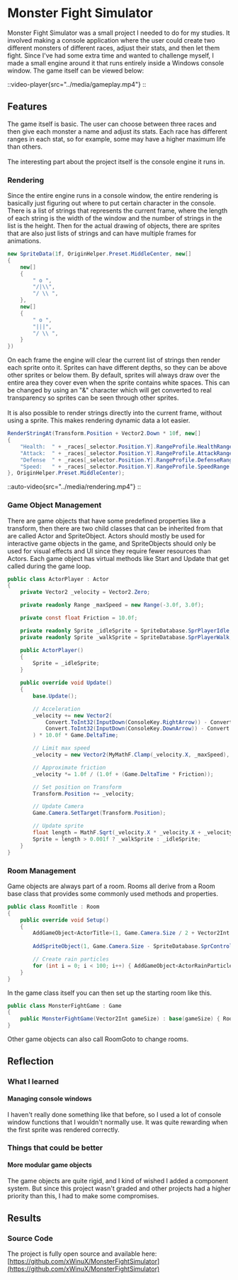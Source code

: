 # Monster Fight Simulator
Monster Fight Simulator was a small project I needed to do for my studies. 
It involved making a console application where the user could create two different monsters of different races, adjust their stats, and then let them fight.
Since I've had some extra time and wanted to challenge myself, I made a small engine around it that runs entirely inside a Windows console window.
The game itself can be viewed below:

::video-player{src="../media/gameplay.mp4"}
::

## Features
The game itself is basic. The user can choose between three races and then give each monster a name and adjust its stats.
Each race has different ranges in each stat, so for example, some may have a higher maximum life than others. \
\
The interesting part about the project itself is the console engine it runs in.

### Rendering
Since the entire engine runs in a console window, the entire rendering is basically just figuring out where to put certain character in the console.
There is a list of strings that represents the current frame, where the length of each string is the width of the window and the number of strings in the list is the height.
Then for the actual drawing of objects, there are sprites that are also just lists of strings and can have multiple frames for animations.

```csharp
new SpriteData(1f, OriginHelper.Preset.MiddleCenter, new[]
{
    new[]
    {
        " o ",
        "/|\\",
        "/ \\ ",
    },
    new[]
    {
        " o ",
        "|||",
        "/ \\ ",
    }
})
```

On each frame the engine will clear the current list of strings then render each sprite onto it.
Sprites can have different depths, so they can be above other sprites or below them.
By default, sprites will always draw over the entire area they cover even when the sprite contains white spaces.
This can be changed by using an "&" character which will get converted to real transparency so sprites can be seen through other sprites. \
\
It is also possible to render strings directly into the current frame, without using a sprite. 
This makes rendering dynamic data a lot easier.
```csharp
RenderStringAt(Transform.Position + Vector2.Down * 10f, new[]
{
    "Health:  " + _races[_selector.Position.Y].RangeProfile.HealthRange,
    "Attack:  " + _races[_selector.Position.Y].RangeProfile.AttackRange,
    "Defense  " + _races[_selector.Position.Y].RangeProfile.DefenseRange,
    "Speed:   " + _races[_selector.Position.Y].RangeProfile.SpeedRange
}, OriginHelper.Preset.MiddleCenter);
```

::auto-video{src="../media/rendering.mp4"}
::

### Game Object Management
There are game objects that have some predefined properties like a transform, then there are two child classes that can be inherited from that are called Actor and SpriteObject.
Actors should mostly be used for interactive game objects in the game, and SpriteObjects should only be used for visual effects and UI since they require fewer resources than Actors.
Each game object has virtual methods like Start and Update that get called during the game loop.

```csharp
public class ActorPlayer : Actor
{
    private Vector2 _velocity = Vector2.Zero;

    private readonly Range _maxSpeed = new Range(-3.0f, 3.0f);

    private const float Friction = 10.0f;

    private readonly Sprite _idleSprite = SpriteDatabase.SprPlayerIdle;
    private readonly Sprite _walkSprite = SpriteDatabase.SprPlayerWalk;

    public ActorPlayer()
    {
        Sprite = _idleSprite;
    }

    public override void Update()
    {
        base.Update();

        // Acceleration
        _velocity += new Vector2(
            Convert.ToInt32(InputDown(ConsoleKey.RightArrow)) - Convert.ToInt32(InputDown(ConsoleKey.LeftArrow)),
            Convert.ToInt32(InputDown(ConsoleKey.DownArrow)) - Convert.ToInt32(InputDown(ConsoleKey.UpArrow))
        ) * 10.0f * Game.DeltaTime;

        // Limit max speed
        _velocity = new Vector2(MyMathF.Clamp(_velocity.X, _maxSpeed), MyMathF.Clamp(_velocity.Y, _maxSpeed));

        // Approximate friction
        _velocity *= 1.0f / (1.0f + (Game.DeltaTime * Friction));

        // Set position on Transform
        Transform.Position += _velocity;

        // Update Camera
        Game.Camera.SetTarget(Transform.Position);

        // Update sprite
        float length = MathF.Sqrt(_velocity.X * _velocity.X + _velocity.Y * _velocity.Y);
        Sprite = length > 0.001f ? _walkSprite : _idleSprite;
    }
}
```

### Room Management
Game objects are always part of a room.
Rooms all derive from a Room base class that provides some commonly used methods and properties.

```csharp
public class RoomTitle : Room
{
    public override void Setup()
    {
        AddGameObject<ActorTitle>(1, Game.Camera.Size / 2 + Vector2Int.Up * 6);
        
        AddSpriteObject(1, Game.Camera.Size - SpriteDatabase.SprControls.Data.Size - Vector2Int.One, SpriteDatabase.SprControls);

        // Create rain particles
        for (int i = 0; i < 100; i++) { AddGameObject<ActorRainParticle>(0, Vector2Int.Zero); }
    }
}
```

In the game class itself you can then set up the starting room like this.

```csharp
public class MonsterFightGame : Game
{
    public MonsterFightGame(Vector2Int gameSize) : base(gameSize) { RoomGoto<RoomTitle>(); }
}
```

Other game objects can also call RoomGoto to change rooms.

## Reflection

### What I learned

#### Managing console windows
I haven't really done something like that before, so I used a lot of console window functions that I wouldn't normally use.
It was quite rewarding when the first sprite was rendered correctly.

### Things that could be better

#### More modular game objects
The game objects are quite rigid, and I kind of wished I added a component system. 
But since this project wasn't graded and other projects had a higher priority than this, I had to make some compromises.

## Results

### Source Code
The project is fully open source and available here: [https://github.com/xWinuX/MonsterFightSimulator](https://github.com/xWinuX/MonsterFightSimulator)



